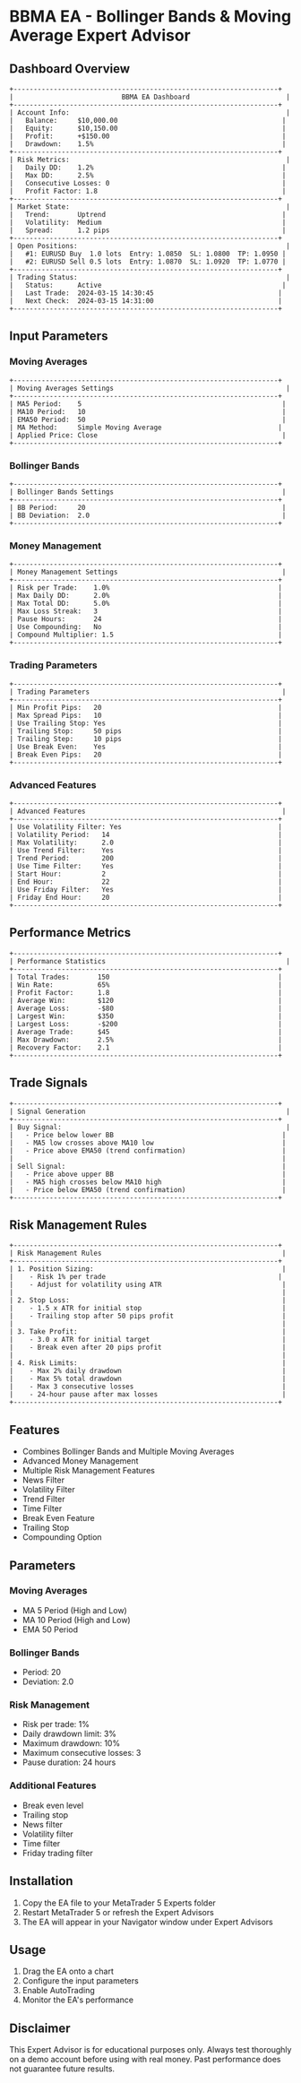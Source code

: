# BBMA EA - Bollinger Bands & Moving Average Expert Advisor

## Dashboard Overview

```
+------------------------------------------------------------------+
|                           BBMA EA Dashboard                        |
+------------------------------------------------------------------+
| Account Info:                                                      |
|   Balance:     $10,000.00                                         |
|   Equity:      $10,150.00                                         |
|   Profit:      +$150.00                                           |
|   Drawdown:    1.5%                                               |
+------------------------------------------------------------------+
| Risk Metrics:                                                      |
|   Daily DD:    1.2%                                               |
|   Max DD:      2.5%                                               |
|   Consecutive Losses: 0                                           |
|   Profit Factor: 1.8                                              |
+------------------------------------------------------------------+
| Market State:                                                      |
|   Trend:       Uptrend                                            |
|   Volatility:  Medium                                             |
|   Spread:      1.2 pips                                           |
+------------------------------------------------------------------+
| Open Positions:                                                    |
|   #1: EURUSD Buy  1.0 lots  Entry: 1.0850  SL: 1.0800  TP: 1.0950 |
|   #2: EURUSD Sell 0.5 lots  Entry: 1.0870  SL: 1.0920  TP: 1.0770 |
+------------------------------------------------------------------+
| Trading Status:                                                    |
|   Status:      Active                                             |
|   Last Trade:  2024-03-15 14:30:45                               |
|   Next Check:  2024-03-15 14:31:00                               |
+------------------------------------------------------------------+
```

## Input Parameters

### Moving Averages
```
+------------------------------------------------------------------+
| Moving Averages Settings                                           |
+------------------------------------------------------------------+
| MA5 Period:    5                                                  |
| MA10 Period:   10                                                 |
| EMA50 Period:  50                                                 |
| MA Method:     Simple Moving Average                             |
| Applied Price: Close                                              |
+------------------------------------------------------------------+
```

### Bollinger Bands
```
+------------------------------------------------------------------+
| Bollinger Bands Settings                                          |
+------------------------------------------------------------------+
| BB Period:     20                                                 |
| BB Deviation:  2.0                                                |
+------------------------------------------------------------------+
```

### Money Management
```
+------------------------------------------------------------------+
| Money Management Settings                                         |
+------------------------------------------------------------------+
| Risk per Trade:    1.0%                                          |
| Max Daily DD:      2.0%                                          |
| Max Total DD:      5.0%                                          |
| Max Loss Streak:   3                                             |
| Pause Hours:       24                                            |
| Use Compounding:   No                                            |
| Compound Multiplier: 1.5                                         |
+------------------------------------------------------------------+
```

### Trading Parameters
```
+------------------------------------------------------------------+
| Trading Parameters                                                |
+------------------------------------------------------------------+
| Min Profit Pips:   20                                            |
| Max Spread Pips:   10                                            |
| Use Trailing Stop: Yes                                           |
| Trailing Stop:     50 pips                                       |
| Trailing Step:     10 pips                                       |
| Use Break Even:    Yes                                           |
| Break Even Pips:   20                                            |
+------------------------------------------------------------------+
```

### Advanced Features
```
+------------------------------------------------------------------+
| Advanced Features                                                 |
+------------------------------------------------------------------+
| Use Volatility Filter: Yes                                       |
| Volatility Period:   14                                          |
| Max Volatility:      2.0                                         |
| Use Trend Filter:    Yes                                         |
| Trend Period:        200                                         |
| Use Time Filter:     Yes                                         |
| Start Hour:          2                                           |
| End Hour:            22                                          |
| Use Friday Filter:   Yes                                         |
| Friday End Hour:     20                                          |
+------------------------------------------------------------------+
```

## Performance Metrics

```
+------------------------------------------------------------------+
| Performance Statistics                                             |
+------------------------------------------------------------------+
| Total Trades:       150                                          |
| Win Rate:           65%                                          |
| Profit Factor:      1.8                                          |
| Average Win:        $120                                         |
| Average Loss:       -$80                                         |
| Largest Win:        $350                                         |
| Largest Loss:       -$200                                        |
| Average Trade:      $45                                          |
| Max Drawdown:       2.5%                                         |
| Recovery Factor:    2.1                                          |
+------------------------------------------------------------------+
```

## Trade Signals

```
+------------------------------------------------------------------+
| Signal Generation                                                  |
+------------------------------------------------------------------+
| Buy Signal:                                                        |
|   - Price below lower BB                                          |
|   - MA5 low crosses above MA10 low                                |
|   - Price above EMA50 (trend confirmation)                        |
|                                                                   |
| Sell Signal:                                                      |
|   - Price above upper BB                                          |
|   - MA5 high crosses below MA10 high                              |
|   - Price below EMA50 (trend confirmation)                        |
+------------------------------------------------------------------+
```

## Risk Management Rules

```
+------------------------------------------------------------------+
| Risk Management Rules                                             |
+------------------------------------------------------------------+
| 1. Position Sizing:                                               |
|    - Risk 1% per trade                                           |
|    - Adjust for volatility using ATR                              |
|                                                                   |
| 2. Stop Loss:                                                     |
|    - 1.5 x ATR for initial stop                                   |
|    - Trailing stop after 50 pips profit                           |
|                                                                   |
| 3. Take Profit:                                                   |
|    - 3.0 x ATR for initial target                                 |
|    - Break even after 20 pips profit                              |
|                                                                   |
| 4. Risk Limits:                                                   |
|    - Max 2% daily drawdown                                        |
|    - Max 5% total drawdown                                        |
|    - Max 3 consecutive losses                                     |
|    - 24-hour pause after max losses                               |
+------------------------------------------------------------------+
```

## Features

- Combines Bollinger Bands and Multiple Moving Averages
- Advanced Money Management
- Multiple Risk Management Features
- News Filter
- Volatility Filter
- Trend Filter
- Time Filter
- Break Even Feature
- Trailing Stop
- Compounding Option

## Parameters

### Moving Averages
- MA 5 Period (High and Low)
- MA 10 Period (High and Low)
- EMA 50 Period

### Bollinger Bands
- Period: 20
- Deviation: 2.0

### Risk Management
- Risk per trade: 1%
- Daily drawdown limit: 3%
- Maximum drawdown: 10%
- Maximum consecutive losses: 3
- Pause duration: 24 hours

### Additional Features
- Break even level
- Trailing stop
- News filter
- Volatility filter
- Time filter
- Friday trading filter

## Installation

1. Copy the EA file to your MetaTrader 5 Experts folder
2. Restart MetaTrader 5 or refresh the Expert Advisors
3. The EA will appear in your Navigator window under Expert Advisors

## Usage

1. Drag the EA onto a chart
2. Configure the input parameters
3. Enable AutoTrading
4. Monitor the EA's performance

## Disclaimer

This Expert Advisor is for educational purposes only. Always test thoroughly on a demo account before using with real money. Past performance does not guarantee future results. 